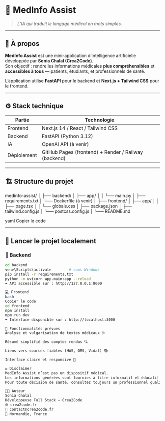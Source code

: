 # 🧠 MedInfo Assist

> *L’IA qui traduit le langage médical en mots simples.*

---

## 📘 À propos

**MedInfo Assist** est une mini-application d’intelligence artificielle développée par **Sonia Chalal (Crea2Code)**.  
Son objectif : rendre les informations médicales **plus compréhensibles** et **accessibles à tous** — patients, étudiants, et professionnels de santé.

L’application utilise **FastAPI** pour le backend et **Next.js + Tailwind CSS** pour le frontend.

---

## ⚙️ Stack technique

| Partie | Technologie |
|---------|--------------|
| Frontend | Next.js 14 / React / Tailwind CSS |
| Backend | FastAPI (Python 3.12) |
| IA | OpenAI API (à venir) |
| Déploiement | GitHub Pages (frontend) + Render / Railway (backend) |

---

## 🏗️ Structure du projet

medinfo-assist/
│
├── backend/
│ ├── app/
│ │ └── main.py
│ ├── requirements.txt
│ └── Dockerfile (à venir)
│
├── frontend/
│ ├── app/
│ │ ├── page.tsx
│ │ └── globals.css
│ ├── package.json
│ ├── tailwind.config.js
│ └── postcss.config.js
│
└── README.md

yaml
Copier le code

---

## 🚀 Lancer le projet localement

### 🧩 Backend
```bash
cd backend
venv\Scripts\activate        # sous Windows
pip install -r requirements.txt
python -m uvicorn app.main:app --reload
➡️ API accessible sur : http://127.0.0.1:8000

💻 Frontend
bash
Copier le code
cd frontend
npm install
npm run dev
➡️ Interface disponible sur : http://localhost:3000

🧠 Fonctionnalités prévues
Analyse et vulgarisation de textes médicaux 🩺

Résumé simplifié des comptes rendus 🔍

Liens vers sources fiables (HAS, OMS, Vidal) 📚

Interface claire et responsive 📱

⚖️ Disclaimer
MedInfo Assist n’est pas un dispositif médical.
Les informations générées sont fournies à titre informatif et éducatif uniquement.
Pour toute décision de santé, consultez toujours un professionnel qualifié.

👩‍💻 Auteur
Sonia Chalal
Développeuse Full Stack – Crea2Code
🌐 crea2code.fr
📧 contact@crea2code.fr
📍 Normandie, France

